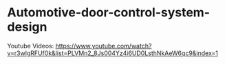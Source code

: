 # Automotive-door-control-system-design

Youtube Videos: https://www.youtube.com/watch?v=r3wlgRFUf0k&list=PLVMn2_8Js004Yz4i6UD0LsthNkAeW6qc9&index=1
